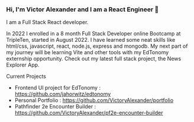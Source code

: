 ### Hi, I'm Victor Alexander and I am a React Engineer 👋

<!--
**VictoryAlexander/VictoryAlexander** is a ✨ _special_ ✨ repository because its `README.md` (this file) appears on your GitHub profile.

Here are some ideas to get you started:

- 🔭 I’m currently working on ...
- 🌱 I’m currently learning ...
- 👯 I’m looking to collaborate on ...
- 🤔 I’m looking for help with ...
- 💬 Ask me about ...
- 📫 How to reach me: ...
- 😄 Pronouns: ...
- ⚡ Fun fact: ...
-->
I am a Full Stack React developer.

In 2022 I enrolled in a 8 month Full Stack Developer online Bootcamp at TripleTen, started in August 2022. I have learned some neat skills like html/css, javascript, react, node.js, express and mongodb. My next part of my journey will be learning Vite and other tools with my EdTonomy externship opportunity. Check out my latest full stack project, the News Explorer App.

Current Projects
* Frontend UI project for EdTonomy : https://github.com/jahorwitz/edtonomy
* Personal Portfolio : https://github.com/VictoryAlexander/portfolio
* Pathfinder 2e Encounter Builder : https://github.com/VictoryAlexander/pf2e-encounter-builder
